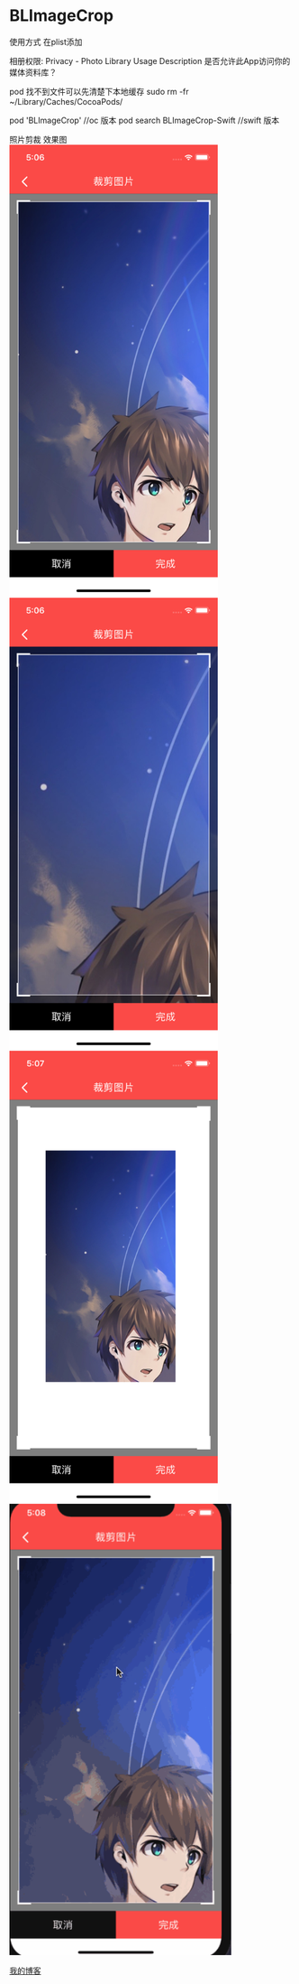 # BLImageCrop
使用方式
在plist添加



相册权限: Privacy - Photo Library Usage Description    是否允许此App访问你的媒体资料库？

pod 找不到文件可以先清楚下本地缓存
sudo rm -fr ~/Library/Caches/CocoaPods/

pod 'BLImageCrop'  //oc 版本
pod search BLImageCrop-Swift   //swift 版本

照片剪裁
效果图
<br>
<img height="800" src="/Images/111.png"/>
<br>
<img height="800" src="/Images/222.png"/>
<br>
<img height="800" src="/Images/333.png"/>
<br>
<img height="800" src="/Images/444.gif"/>
<br>


[我的博客](https://my.oschina.net/iceTear/blog)  

